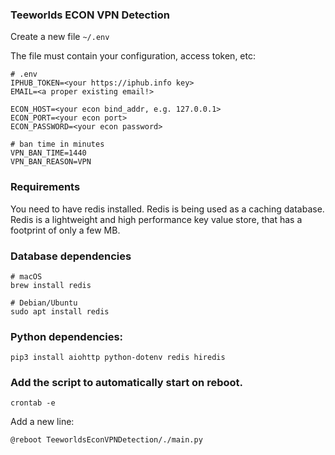 
### Teeworlds ECON VPN Detection
Create a new file `~/.env`

The file must contain your configuration, access token, etc:
```
# .env
IPHUB_TOKEN=<your https://iphub.info key>
EMAIL=<a proper existing email!>

ECON_HOST=<your econ bind_addr, e.g. 127.0.0.1>
ECON_PORT=<your econ port>
ECON_PASSWORD=<your econ password>

# ban time in minutes
VPN_BAN_TIME=1440
VPN_BAN_REASON=VPN
```

### Requirements
You need to have redis installed.
Redis is being used as a caching database.
Redis is a lightweight and high performance key value store, that has a footprint of only a few MB.

### Database dependencies
```
# macOS
brew install redis

# Debian/Ubuntu
sudo apt install redis
```

### Python dependencies:
```
pip3 install aiohttp python-dotenv redis hiredis
```

### Add the script to automatically start on reboot.
```
crontab -e
```

Add a new line:
```
@reboot TeeworldsEconVPNDetection/./main.py
```
